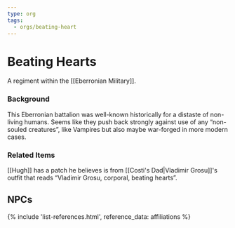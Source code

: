 ```yaml
---
type: org
tags:
  - orgs/beating-heart
---
```


# Beating Hearts

A regiment within the [[Eberronian Military]]. 

### Background
This Eberronian battalion was well-known historically for a distaste of non-living humans. Seems like they push back strongly against use of any “non-souled creatures”, like Vampires but also maybe war-forged in more modern cases.

### Related Items
[[Hugh]] has a patch he believes is from [[Costi's Dad|Vladimir Grosu]]'s outfit that reads “Vladimir Grosu, corporal, beating hearts”. 

## NPCs
{% include 'list-references.html', reference_data: affiliations %}
